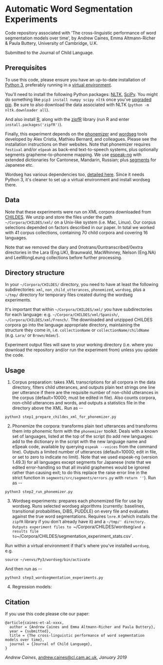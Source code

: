 # Automatic Word Segmentation Experiments

Code repository associated with 'The cross-linguistic performance of word segmentation models over time', by Andrew Caines, Emma Altmann-Richer & Paula Buttery, University of Cambridge, U.K. 

Submitted to the Journal of Child Language.


## Prerequisites

To use this code, please ensure you have an up-to-date installation of [Python 3](https://www.python.org/downloads), preferably running in a [virtual environment](https://docs.python.org/3/tutorial/venv.html).

You'll need to install the following Python packages: [NLTK](https://www.nltk.org/install.html), [SciPy](https://www.scipy.org/install.html). You might do something like `pip3 install numpy scipy nltk` once you've [upgraded pip](https://pip.pypa.io/en/stable/installing/#upgrading-pip). Be sure to also download the data associated with NLTK (`python -m nltk.downloader all`).

And also install [R](https://www.r-project.org), along with the [zipfR](http://zipfr.r-forge.r-project.org) library (run R and enter `install.packages('zipfR')`).

Finally, this experiment depends on the [phonemizer](https://github.com/bootphon/phonemizer) and [wordseg](https://wordseg.readthedocs.io) tools developed by Alex Cristia, Mathieu Bernard, and colleagues. Please see the installation instructions on their websites. Note that phonemizer requires `festival` and/or `eSpeak` as back-end text-to-speech systems, plus optionally segments grapheme-to-phoneme mapping. We use [espeak-ng](https://github.com/espeak-ng/espeak-ng) with extended dictionaries for Cantonese, Mandarin, Russian; plus [segments](https://github.com/cldf/segments) for Japanese etc.

Wordseg has various dependencies too, [detailed here](https://wordseg.readthedocs.io/en/latest/installation.html). Since it needs Python 3, it's cleaner to set up a virtual environment and install wordseg there.


## Data

Note that these experiments were run on XML corpora downloaded from [CHILDES](https://childes.talkbank.org/data-xml). We unzip and store the files under the path `~/Corpora/CHILDES/xml/` on a Unix-like system (i.e. Mac, Linux). Our corpus selections depended on factors described in our paper. In total we worked with 41 corpus collections, containing 70 child corpora and covering 16 languages.

Note that we removed the diary and 0notrans/0untranscribed/0extra directories in the Lara (Eng.UK), Braunwald, MacWhinney, Nelson (Eng.NA) and LeeWongLeung collections before further processing.


## Directory structure

In your `~/Corpora/CHILDES/` directory, you need to have at least the following subdirectories: `xml`, `non_child_utterances`, `phonemized`, `wordseg`, plus a `~/tmp/` directory for temporary files created during the wordseg experiments.

It's important that within `~/Corpora/CHILDES/xml/` you have subdirectories for each language: e.g. `~/Corpora/CHILDES/xml/Spanish/`, `~/Corpora/CHILDES/xml/French/`. The downloaded and unzipped CHILDES corpora go into the language appropriate directory, maintaining the structure they come in, i.e. `collectionName` or `collectionName/childName` (e.g. `Lara/` or `Brown/Adam/`).

Experiment output files will save to your working directory (i.e. where you download the repository and/or run the experiment from) unless you update the code.


## Usage

1. Corpus preparation: takes XML transcriptions for all corpora in the data directory, filters child utterances, and outputs plain text strings one line per utterance if there are the requisite number of non-child utterances in the corpus (default=10000; must be edited in file). Also counts corpora, non-child utterances and words, and outputs a statistics file in the directory above the XML. Run as --
```
python3 step1_prepare_childes_xml_for_phonemizer.py
```

2. Phonemize the corpora: transforms plain text utterances and transforms them into phonemic form with the `phonemizer` toolkit. Deals with a known set of languages, listed at the top of the script (to add new languages: add to the dictionary in the script with the new language name and eSpeak code, available by querying `espeak --voices` from the command line). Outputs a limited number of utterances (default=10000; edit in file, or set to zero to indicate no limit). Note that we used espeak-ng (version 1.49.3) for all languages except segments for Japanese (note that we edited error-handling so that all invalid graphemes would be ignored rather than causing exit; to do this replace the raise error line in the strict function in `segments/src/segments/errors.py` with `return ''`). Run as --
```
python3 step2_run_phonemizer.py
```

3. Wordseg experiments: prepares each phonemized file for use by wordseg. Runs selected wordseg algorithms (currently: baselines, transitional probabilities, DiBS, PUDDLE) on every file and evaluates against the true word segmentations. Requires `lnre.R` (which installs the `zipfR` library if you don't already have it) and a `~/tmp/' directory. Outputs experiment files to `~/Corpora/CHILDES/wordseg/` and a results file to `~/Corpora/CHILDES/segmentation_experiment_stats.csv`.

Run within a virtual environment if that's where you've installed `wordseg`, e.g.
```
source ~/venvs/Py3/wordseg/bin/activate
```
And then run as --
```
python3 step3_wordsegmentation_experiments.py
```

4. Regression models: 


## Citation

If you use this code please cite our paper:

```
@article{caines-et-al-xxxx,
  author = {Andrew Caines and Emma Altmann-Richer and Paula Buttery},
  year = {submitted},
  title = {The cross-linguistic performance of word segmentation models over time},
  journal = {Journal of Child Language},
}
```

_Andrew Caines_, andrew.caines@cl.cam.ac.uk, _January 2019_
